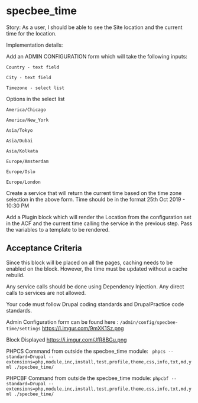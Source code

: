 # specbee_time

Story: As a user, I should be able to see the Site location and 
the current time for the location.

Implementation details:

Add an ADMIN CONFIGURATION form which will take the following inputs:

`Country - text field`

`City - text field`

`Timezone - select list`

Options in the select list
```
America/Chicago

America/New_York

Asia/Tokyo

Asia/Dubai

Asia/Kolkata

Europe/Amsterdam

Europe/Oslo

Europe/London
```

Create a service that will return the current time 
based on the time zone selection in the above form.
Time should be in the format 25th Oct 2019 - 10:30 PM

Add a Plugin block which will render the Location 
from the configuration set in the ACF and 
the current time calling the service in the previous step. 
Pass the variables to a template to be rendered.

## Acceptance Criteria
Since this block will be placed on all the pages, 
caching needs to be enabled on the block. 
However, the time must be updated without a cache rebuild.

Any service calls should be done using Dependency Injection. 
Any direct calls to services are not allowed.

Your code must follow Drupal coding standards and DrupalPractice code standards.


Admin Configuration form can be found here :
	`/admin/config/specbee-time/settings`
https://i.imgur.com/9mXK1Sz.png

Block Displayed
https://i.imgur.com/JfR8BGu.png


PHPCS Command from outside the specbee_time module:
	` phpcs --standard=Drupal --extensions=php,module,inc,install,test,profile,theme,css,info,txt,md,yml ./specbee_time/`

PHPCBF Command from outside the specbee_time module:
	`phpcbf --standard=Drupal --extensions=php,module,inc,install,test,profile,theme,css,info,txt,md,yml ./specbee_time/`
